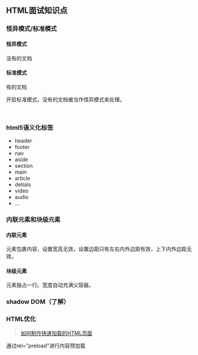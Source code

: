## HTML面试知识点

### 怪异模式/标准模式

#### 怪异模式

没有<!DOCTYPE html>的文档

#### 标准模式

有<!DOCTYPE html>的文档
​

<!DOCTYPE html>开启标准模式，没有<!DOCTYPE html>的文档被当作怪异模式来处理。
​


### html5语义化标签

- header
- footer
- nav
- aside
- section
- main
- article
- detials
- video
- audio
- ...



### 内联元素和块级元素

#### 内联元素

元素包裹内容，设置宽高无效，设置边距只有左右内外边距有效，上下内外边距无效。

#### 块级元素

元素独占一行。宽度自动充满父容器。
​

### shadow DOM（了解）






### HTML优化

> [如何制作快速加载的HTML页面](https://developer.mozilla.org/zh-CN/docs/Learn/HTML/Howto/Author_fast-loading_HTML_pages)

通过rel="preload"进行内容预加载 